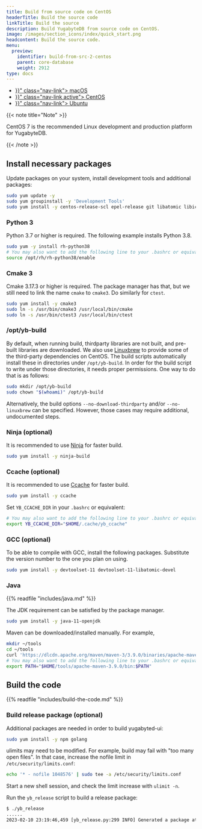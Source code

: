 ```yaml
---
title: Build from source code on CentOS
headerTitle: Build the source code
linkTitle: Build the source
description: Build YugabyteDB from source code on CentOS.
image: /images/section_icons/index/quick_start.png
headcontent: Build the source code.
menu:
  preview:
    identifier: build-from-src-2-centos
    parent: core-database
    weight: 2912
type: docs
---
```


<ul class="nav nav-tabs-alt nav-tabs-yb">

  <li >
    <a href="{{< relref "./build-from-src-macos.md" >}}" class="nav-link">
      <i class="fa-brands fa-apple" aria-hidden="true"></i>
      macOS
    </a>
  </li>

  <li >
    <a href="{{< relref "./build-from-src-centos.md" >}}" class="nav-link active">
      <i class="fa-brands fa-linux" aria-hidden="true"></i>
      CentOS
    </a>
  </li>

  <li >
    <a href="{{< relref "./build-from-src-ubuntu.md" >}}" class="nav-link">
      <i class="fa-brands fa-linux" aria-hidden="true"></i>
      Ubuntu
    </a>
  </li>

</ul>

{{< note title="Note" >}}

CentOS 7 is the recommended Linux development and production platform for YugabyteDB.

{{< /note >}}

## Install necessary packages

Update packages on your system, install development tools and additional packages:

```sh
sudo yum update -y
sudo yum groupinstall -y 'Development Tools'
sudo yum install -y centos-release-scl epel-release git libatomic libicu rsync
```

### Python 3

Python 3.7 or higher is required.
The following example installs Python 3.8.

```sh
sudo yum -y install rh-python38
# You may also want to add the following line to your .bashrc or equivalent.
source /opt/rh/rh-python38/enable
```

### Cmake 3

Cmake 3.17.3 or higher is required.
The package manager has that, but we still need to link the name `cmake` to `cmake3`.
Do similarly for `ctest`.

```sh
sudo yum install -y cmake3
sudo ln -s /usr/bin/cmake3 /usr/local/bin/cmake
sudo ln -s /usr/bin/ctest3 /usr/local/bin/ctest
```

### /opt/yb-build

By default, when running build, thirdparty libraries are not built, and pre-built libraries are downloaded.
We also use [Linuxbrew](https://github.com/linuxbrew/brew) to provide some of the third-party dependencies on CentOS.
The build scripts automatically install these in directories under `/opt/yb-build`.
In order for the build script to write under those directories, it needs proper permissions.
One way to do that is as follows:

```sh
sudo mkdir /opt/yb-build
sudo chown "$(whoami)" /opt/yb-build
```

Alternatively, the build options `--no-download-thirdparty` and/or `--no-linuxbrew` can be specified.
However, those cases may require additional, undocumented steps.

### Ninja (optional)

It is recommended to use [Ninja][ninja] for faster build.

```sh
sudo yum install -y ninja-build
```

[ninja]: https://ninja-build.org

### Ccache (optional)

It is recommended to use [Ccache][ccache] for faster build.

```sh
sudo yum install -y ccache
```

Set `YB_CCACHE_DIR` in your `.bashrc` or equivalent:

```sh
# You may also want to add the following line to your .bashrc or equivalent.
export YB_CCACHE_DIR="$HOME/.cache/yb_ccache"
```

[ccache]: https://ccache.dev

### GCC (optional)

To be able to compile with GCC, install the following packages.
Substitute the version number to the one you plan on using.

```sh
sudo yum install -y devtoolset-11 devtoolset-11-libatomic-devel
```

### Java

{{% readfile "includes/java.md" %}}

The JDK requirement can be satisfied by the package manager.

```sh
sudo yum install -y java-11-openjdk
```

Maven can be downloaded/installed manually.
For example,

```sh
mkdir ~/tools
cd ~/tools
curl 'https://dlcdn.apache.org/maven/maven-3/3.9.0/binaries/apache-maven-3.9.0-bin.tar.gz' | tar xz
# You may also want to add the following line to your .bashrc or equivalent.
export PATH="$HOME/tools/apache-maven-3.9.0/bin:$PATH"
```

## Build the code

{{% readfile "includes/build-the-code.md" %}}

### Build release package (optional)

Additional packages are needed in order to build yugabyted-ui:

```sh
sudo yum install -y npm golang
```

ulimits may need to be modified.
For example, build may fail with "too many open files".
In that case, increase the nofile limit in `/etc/security/limits.conf`:

```sh
echo '* - nofile 1048576' | sudo tee -a /etc/security/limits.conf
```

Start a new shell session, and check the limit increase with `ulimit -n`.

Run the `yb_release` script to build a release package:

```output.sh
$ ./yb_release
......
2023-02-10 23:19:46,459 [yb_release.py:299 INFO] Generated a package at '/home/user/code/yugabyte-db/build/yugabyte-2.17.2.0-44b735cc69998d068d561f4b6f337b318fbc2424-release-clang15-centos-x86_64.tar.gz'
```
